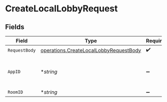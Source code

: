 # CreateLocalLobbyRequest


## Fields

| Field                                                                                                   | Type                                                                                                    | Required                                                                                                | Description                                                                                             | Example                                                                                                 |
| ------------------------------------------------------------------------------------------------------- | ------------------------------------------------------------------------------------------------------- | ------------------------------------------------------------------------------------------------------- | ------------------------------------------------------------------------------------------------------- | ------------------------------------------------------------------------------------------------------- |
| `RequestBody`                                                                                           | [operations.CreateLocalLobbyRequestBody](../../../pkg/models/operations/createlocallobbyrequestbody.md) | :heavy_check_mark:                                                                                      | N/A                                                                                                     |                                                                                                         |
| `AppID`                                                                                                 | **string*                                                                                               | :heavy_minus_sign:                                                                                      | N/A                                                                                                     | app-af469a92-5b45-4565-b3c4-b79878de67d2                                                                |
| `RoomID`                                                                                                | **string*                                                                                               | :heavy_minus_sign:                                                                                      | N/A                                                                                                     | 2swovpy1fnunu                                                                                           |
